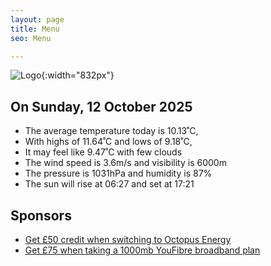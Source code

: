 ```yaml
---
layout: page
title: Menu
seo: Menu

---
```


![Logo](/images/logo.jpg){:width="832px"}

<!-- weather_marker starts -->
## On Sunday, 12 October 2025

- The average temperature today is 10.13˚C,
- With highs of 11.64˚C and lows of 9.18˚C,
- It may feel like 9.47˚C with few clouds
- The wind speed is 3.6m/s and visibility is 6000m
- The pressure is 1031hPa and humidity is 87%
- The sun will rise at 06:27 and set at 17:21

<!-- weather_marker ends -->

## Sponsors

- [Get £50 credit when switching to Octopus Energy](https://bit.ly/3oD1nnS)
- [Get £75 when taking a 1000mb YouFibre broadband plan](https://aklam.io/91zWhU?)
